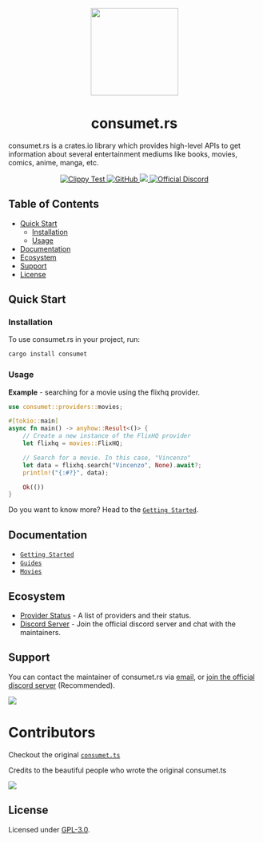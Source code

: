<p align="center"><img src="https://consumet.org/images/consumetlogo.png" width="175"/></p>

<h1 align="center"> consumet.rs </h1>

consumet.rs is a crates.io library which provides high-level APIs to get information about several entertainment mediums like books, movies, comics, anime, manga, etc.

<p align="center">
    <a href="https://github.com/rust-lang/rust-clippy/actions?query=workflow%3A%22Clippy+Test+(bors)%22+event%3Apush+branch%3Aauto">
        <img src="https://github.com/rust-lang/rust-clippy/workflows/Clippy%20Test%20(bors)/badge.svg?branch=auto&event=push" alt="Clippy Test">
    </a>
    <a href="https://github.com/carrotshniper21/consumet.rs/blob/master/LICENSE">
    <img src="https://img.shields.io/github/license/consumet/api" alt="GitHub">
  </a>
    <a href="https://crates.io/crates/consumet">
        <img src="https://img.shields.io/crates/v/consumet.svg">
    </a>
    <a href="https://discord.gg/qTPfvMxzNH">
      <img src="https://img.shields.io/discord/987492554486452315?color=7289da&label=discord&logo=discord&logoColor=7289da" alt="Official Discord">
    </a>
   
</p>

<h2> Table of Contents </h2>

- [Quick Start](#quick-start)
  - [Installation](#installation)
  - [Usage](#usage)
- [Documentation](#documentation)
- [Ecosystem](#ecosystem)
- [Support](#support)
- [License](#license)

## Quick Start

### Installation

To use consumet.rs in your project, run:
```bash
cargo install consumet
```

### Usage

**Example** - searching for a movie using the flixhq provider.
```rs
use consumet::providers::movies;

#[tokio::main]
async fn main() -> anyhow::Result<()> {
    // Create a new instance of the FlixHQ provider
    let flixhq = movies::FlixHQ;

    // Search for a movie. In this case, "Vincenzo"
    let data = flixhq.search("Vincenzo", None).await?;
    println!("{:#?}", data);

    Ok(())
}
```

Do you want to know more? Head to the [`Getting Started`](https://github.com/carrotshniper21/consumet.rs/tree/master/docs/guides/getting-started.md).

## Documentation
- [`Getting Started`](https://github.com/carrotshniper21/consumet.rs/tree/master/docs/guides/getting-started.md)
- [`Guides`](https://github.com/carrotshniper21/consumet.rs/tree/master/docs)
- [`Movies`](https://github.com/carrotshniper21/consumet.rs/tree/master/docs/guides/movies.md)

## Ecosystem
- [Provider Status](https://github.com/consumet/providers-status/blob/main/README.md) - A list of providers and their status.
- [Discord Server](https://discord.gg/qTPfvMxzNH) - Join the official discord server and chat with the maintainers.

## Support
You can contact the maintainer of consumet.rs via [email](mailto:vipershniper07@gmail.com), or [join the official discord server](https://discord.gg/qTPfvMxzNH) (Recommended).

<a href="https://discord.gg/qTPfvMxzNH">
   <img src="https://discordapp.com/api/guilds/987492554486452315/widget.png?style=banner2">
</a>

# Contributors
Checkout the original [`consumet.ts`](https://github.com/consumet/consumet.ts/)

Credits to the beautiful people who wrote the original consumet.ts

[![](https://contrib.rocks/image?repo=consumet/consumet.ts)](https://github.com/consumet/consumet.ts/graphs/contributors)

## License
Licensed under [GPL-3.0](./LICENSE).
